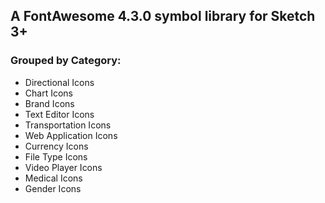 ## A FontAwesome 4.3.0 symbol library for Sketch 3+

### Grouped by Category:
* Directional Icons
* Chart Icons
* Brand Icons
* Text Editor Icons
* Transportation Icons
* Web Application Icons
* Currency Icons
* File Type Icons
* Video Player Icons
* Medical Icons
* Gender Icons

